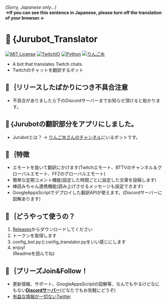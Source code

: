 _(Sorry, Japanese only...)_  
**→If you can see this sentence in Japanese, please turn off the translation of your browser.←**  
# 🐻｛Jurubot_Translator  
[![MIT License](http://img.shields.io/badge/license-MIT-blue.svg?style=flat)](https://github.com/Charahiro-tan/Jurubot_Translator/blob/main/LICENSE)
[![TwitchIO](https://img.shields.io/badge/Twitch-IO-blue)](https://github.com/TwitchIO/TwitchIO)
[![Python](https://img.shields.io/badge/Python-3.9-blue)](https://www.python.org/)
[![りんご水](https://img.shields.io/badge/%E3%82%8A%E3%82%93%E3%81%94-%E6%B0%B4-ff69b4)](https://www.twitch.tv/hanaringosui)
- A bot that translates Twitch chats.  
- Twitchのチャットを翻訳するボット</div>
  
## 🐻｛リリースしたばかりにつき不具合注意
- 不具合がありましたら下のDiscordサーバーまでお知らせ頂けると助かります。
  
## 🐻｛Jurubotの翻訳部分をアプリにしました。
- Jurubotとは？ → [りんご水さんのチャンネル](https://www.twitch.tv/hanaringosui)にいるボットです。  
  
## 🐻｛特徴  
- エモートを抜いて翻訳にかけます(Twitchエモート、BTTVのチャンネル＆グローバルエモート、FFZのグローバルエモート)
- 簡単な定期コメント機能(設定した時間ごとに設定した文章を投稿します)
- 棒読みちゃん連携機能(読み上げさせるメッセージも設定できます)
- GoogleAppsScriptでデプロイした翻訳APIが使えます。(Discordサーバーに図解あります)
  
## 🐻｛どうやって使うの？
1. [Releases](https://github.com/Charahiro-tan/Jurubot_Translator/releases)からダウンロードしてください
2. トークンを取得します
3. config_bot.pyとconfig_translator.pyをいい感じにします
4. enjoy!  
(Readmeを読んでね)
  
## 🐻｛プリーズJoin&Follow！
- 更新情報、サポート、GoogleAppsScriptの図解等、なんでもやるけどなにもない[__Discordサーバー__](https://discord.gg/bhpBKCJV8R)(どなたでもお気軽にどうぞ)
- [有益な情報が一切ないTwitter](https://twitter.com/__Charahiro)
